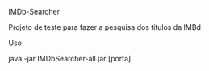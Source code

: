 IMDb-Searcher

Projeto de teste para fazer a pesquisa dos títulos da IMBd

Uso

java -jar IMDbSearcher-all.jar [porta]

